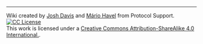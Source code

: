 ---
Wiki created by <a href="https://twitter.com/joshdavislight">Josh Davis</a> and <a href="https://twitter.com/TMIYChao">Mário Havel</a> from Protocol Support. <a rel="license" href="https://github.com//blob/main/LICENSE"><img alt="CC License" style="border-width:0" src="https://licensebuttons.net/l/by-sa/4.0/88x31.png" /></a><br/> This work is licensed under a <a rel="license" href="https://creativecommons.org/licenses/by-sa/4.0/">Creative Commons Attribution-ShareAlike 4.0 International.</a>.
